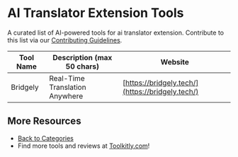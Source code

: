 # AI Translator Extension Tools

A curated list of AI-powered tools for ai translator extension. Contribute to this list via our [Contributing Guidelines](../CONTRIBUTING.md).

| Tool Name | Description (max 50 chars) | Website |
|-----------|----------------------------|---------|
| Bridgely | Real-Time Translation Anywhere | [https://bridgely.tech/](https://bridgely.tech/) |

## More Resources
- [Back to Categories](../README.md)
- Find more tools and reviews at [Toolkitly.com](https://toolkitly.com)!
